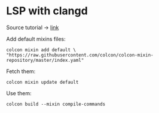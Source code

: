 # LSP with clangd

Source tutorial -> [link](https://chenbrian.ca/posts/ros2_lsp_setup/)

Add default mixins files:

```shell
colcon mixin add default \
"https://raw.githubusercontent.com/colcon/colcon-mixin-repository/master/index.yaml"
```

Fetch them:

```shell
colcon mixin update default
```

Use them:

```shell
colcon build --mixin compile-commands
```